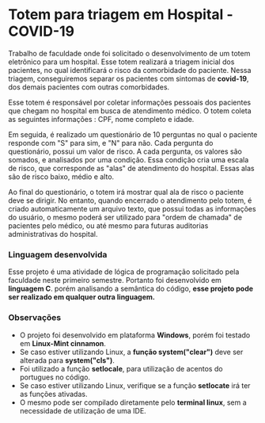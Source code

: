 # Totem para triagem em Hospital - COVID-19
Trabalho de faculdade onde foi solicitado o desenvolvimento de um totem eletrônico para um hospital. Esse totem realizará a triagem inicial dos pacientes, no qual identificará o risco da comorbidade do paciente. 
Nessa triagem, conseguiremos separar os pacientes com sintomas de **covid-19**, dos demais pacientes com outras comorbidades.

Esse totem é responsável por coletar informações pessoais dos pacientes que chegam no hospital em busca de atendimento médico. O totem coleta as seguintes informações : CPF, nome completo e idade.

Em seguida,  é realizado um questionário de 10 perguntas no qual o paciente responde com "S" para sim, e "N" para não. Cada pergunta do questionário, possui um valor de risco. A cada pergunta, os valores são somados, e analisados por uma condição. Essa condição cria uma escala de risco, que corresponde as "alas" de atendimento do hospital. Essas alas são de risco baixo, médio e alto.

Ao final do questionário, o totem irá mostrar qual ala de risco o paciente deve se dirigir. No entanto, quando encerrado o atendimento pelo totem, é criado automaticamente um arquivo texto, que possui todas as informações do usuário, o mesmo poderá ser utilizado para "ordem de chamada" de pacientes pelo médico, ou até mesmo para futuras auditorias administrativas do hospital.

### Linguagem desenvolvida
Esse projeto é uma atividade de lógica de programação solicitado pela faculdade neste primeiro semestre. Portanto foi desenvolvido em **linguagem C**. porém analisando a semântica do código, **esse projeto pode ser realizado em qualquer outra linguagem.**

### Observações
- O projeto foi desenvolvido em plataforma **Windows**, porém foi testado em **Linux-Mint cinnamon**.
- Se caso estiver utilizando Linux, a **função system("clear")** deve ser alterada para **system("cls")**.
- Foi utilizado a função **setlocale**, para utilização de acentos do portugues no código.
- Se caso estiver utilizando Linux, verifique se a função **setlocate** irá ter as funções ativadas.
- O mesmo pode ser compilado diretamente pelo **terminal linux**, sem a necessidade de utilização de uma IDE.

